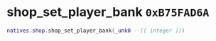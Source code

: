 # shop_set_player_bank `0xB75FAD6A`

```lua
natives.shop.shop_set_player_bank(_unk0 --[[ integer ]])
```